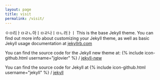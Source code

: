 ```yaml
---
layout: page
title: visit
permalink: /visit/
---
```


ㅇㅁ리ㅏㅁㄹㄴ아ㅣㅁㄹ나ㅣㅁㄴ러ㅏㅣ
This is the base Jekyll theme. You can find out more info about customizing your Jekyll theme, as well as basic Jekyll usage documentation at [jekyllrb.com](http://jekyllrb.com/)

You can find the source code for the Jekyll new theme at:
{% include icon-github.html username="jglovier" %} /
[jekyll-new](https://github.com/jglovier/jekyll-new)

You can find the source code for Jekyll at
{% include icon-github.html username="jekyll" %} /
[jekyll](https://github.com/jekyll/jekyll)
